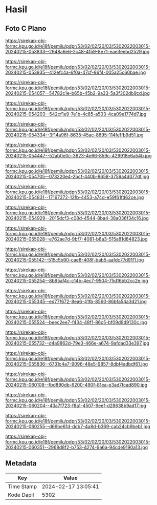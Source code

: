 # Hasil

## Foto C Plano

https://sirekap-obj-formc.kpu.go.id/e18f/pemilu/pdpr/53/02/02/20/03/5302022003015-20240215-053833--2948a6e6-2c48-4f59-8e71-eae3eebd2529.jpg

https://sirekap-obj-formc.kpu.go.id/e18f/pemilu/pdpr/53/02/02/20/03/5302022003015-20240215-053935--412efc4a-6f0a-47cf-86f4-005a25c60bae.jpg

https://sirekap-obj-formc.kpu.go.id/e18f/pemilu/pdpr/53/02/02/20/03/5302022003015-20240215-054057--54782c1e-b65b-45b2-9a33-5a3f302db9cd.jpg

https://sirekap-obj-formc.kpu.go.id/e18f/pemilu/pdpr/53/02/02/20/03/5302022003015-20240215-054203--542cf1e9-7e1b-4c85-a503-4ca09e1774d7.jpg

https://sirekap-obj-formc.kpu.go.id/e18f/pemilu/pdpr/53/02/02/20/03/5302022003015-20240215-054334--3f14a96f-8635-45ac-8695-114fe1fb9d51.jpg

https://sirekap-obj-formc.kpu.go.id/e18f/pemilu/pdpr/53/02/02/20/03/5302022003015-20240215-054447--52ab0e0c-3623-4e66-859c-429918e6a54b.jpg

https://sirekap-obj-formc.kpu.go.id/e18f/pemilu/pdpr/53/02/02/20/03/5302022003015-20240215-054705--073220e4-2bcf-440b-8658-3759a4d077df.jpg

https://sirekap-obj-formc.kpu.go.id/e18f/pemilu/pdpr/53/02/02/20/03/5302022003015-20240215-054831--17167272-13fb-4453-a74d-e59f61fd62ce.jpg

https://sirekap-obj-formc.kpu.go.id/e18f/pemilu/pdpr/53/02/02/20/03/5302022003015-20240215-054929--2015dcf3-c08d-4544-8ba4-38a036f34c16.jpg

https://sirekap-obj-formc.kpu.go.id/e18f/pemilu/pdpr/53/02/02/20/03/5302022003015-20240215-055028--e762ae7d-9bf7-4081-b8a3-515a81d84823.jpg

https://sirekap-obj-formc.kpu.go.id/e18f/pemilu/pdpr/53/02/02/20/03/5302022003015-20240215-055142--515c5b90-cae8-408f-bab5-aafdc77d91f1.jpg

https://sirekap-obj-formc.kpu.go.id/e18f/pemilu/pdpr/53/02/02/20/03/5302022003015-20240215-055254--8b95af4c-c14b-4ec7-9504-75d16bb2cc2e.jpg

https://sirekap-obj-formc.kpu.go.id/e18f/pemilu/pdpr/53/02/02/20/03/5302022003015-20240215-055345--ed77f672-8ea6-41fb-8560-86bfa54a3d21.jpg

https://sirekap-obj-formc.kpu.go.id/e18f/pemilu/pdpr/53/02/02/20/03/5302022003015-20240215-055524--beec2ee7-f434-48f1-86c5-bf09d9d9130c.jpg

https://sirekap-obj-formc.kpu.go.id/e18f/pemilu/pdpr/53/02/02/20/03/5302022003015-20240215-055732--d4a9862d-79e3-466e-a674-9afdad33e397.jpg

https://sirekap-obj-formc.kpu.go.id/e18f/pemilu/pdpr/53/02/02/20/03/5302022003015-20240215-055836--6731c4a7-9096-48e5-9857-8dbf4adbdf61.jpg

https://sirekap-obj-formc.kpu.go.id/e18f/pemilu/pdpr/53/02/02/20/03/5302022003015-20240215-060108--fbd890db-6200-490f-81ea-e3ad7fcad890.jpg

https://sirekap-obj-formc.kpu.go.id/e18f/pemilu/pdpr/53/02/02/20/03/5302022003015-20240215-060204--43a7f723-f8a1-4507-9eef-d28638b9ad17.jpg

https://sirekap-obj-formc.kpu.go.id/e18f/pemilu/pdpr/53/02/02/20/03/5302022003015-20240215-060255--d69be61d-ddb7-4a8d-b369-cab24cb9beb1.jpg

https://sirekap-obj-formc.kpu.go.id/e18f/pemilu/pdpr/53/02/02/20/03/5302022003015-20240215-060351--2968d8f2-b753-4274-9a6a-94cde9190a13.jpg


## Metadata

| Key        | Value               |
| ---------- | ------------------- |
| Time Stamp | 2024-02-17 13:05:41 |
| Kode Dapil | 5302                |



